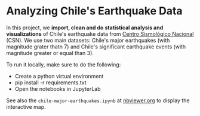 # Analyzing Chile's Earthquake Data

In this project, we __import, clean and do statistical analysis and visualizations__ of Chile's earthquake data from 
[Centro Sismológico Nacional](https://www.csn.uchile.cl) (CSN). 
We use two main datasets: Chile's major earthquakes (with magnitude grater thatn 7) and Chile's significant earthquake events (with magnitude greater or equal than 3).

To run it locally, make sure to do the following:

- Create a python virtual environment
- pip install -r requirements.txt
- Open the notebooks in JupyterLab

See also the `chile-major-earthquakes.ipynb` at [nbviewer.org](http://nbviewer.org/github/fabiomnsantos/chile-earthquakes/blob/main/chile-major-earthquakes.ipynb) to display the interactive map.

